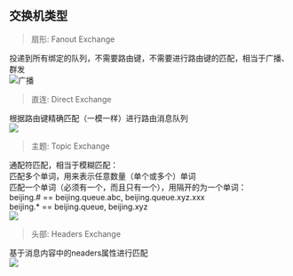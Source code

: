 ## 交换机类型
> 扇形: Fanout Exchange
> 
投递到所有绑定的队列，不需要路由键，不需要进行路由键的匹配，相当于广播、群发  
![](https://wjh-tubed.oss-cn-chengdu.aliyuncs.com/20235/1684509984877.png "广播")
> 直连: Direct Exchange

根据路由键精确匹配（一模一样）进行路由消息队列  
![](https://wjh-tubed.oss-cn-chengdu.aliyuncs.com/20235/1684510130568.png)

> 主题: Topic Exchange

通配符匹配，相当于模糊匹配：  
匹配多个单词，用来表示任意数量（单个或多个）单词  
匹配一个单词（必须有一个，而且只有一个），用隔开的为一个单词：  
beijing.# == beijing.queue.abc, beijing.queue.xyz.xxx  
beijing.* == beijing.queue, beijing.xyz  
![](https://wjh-tubed.oss-cn-chengdu.aliyuncs.com/20235/1684510249945.png)

> 头部: Headers Exchange

基于消息内容中的neaders属性进行匹配  
![](https://wjh-tubed.oss-cn-chengdu.aliyuncs.com/20235/1684510275274.png)


